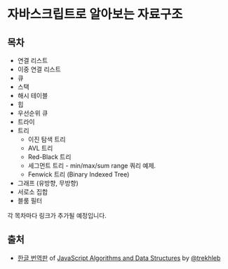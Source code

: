# 자바스크립트로 알아보는 자료구조

## 목차

- 연결 리스트
- 이중 연결 리스트
- 큐
- 스택
- 해시 테이블
- 힙
- 우선순위 큐
- 트라이
- 트리
  - 이진 탐색 트리
  - AVL 트리
  - Red-Black 트리
  - 세그먼트 트리 - min/max/sum range 쿼리 예제.
  - Fenwick 트리 (Binary Indexed Tree)
- 그래프 (유방향, 무방향)
- 서로소 집합
- 블룸 필터

각 목차마다 링크가 추가될 예정입니다.

## 출처

- [한글 번역판](https://github.com/trekhleb/javascript-algorithms/blob/master/README.ko-KR.md) of [JavaScript Algorithms and Data Structures](https://github.com/trekhleb/javascript-algorithms) by [@trekhleb](https://trekhleb.dev/)

